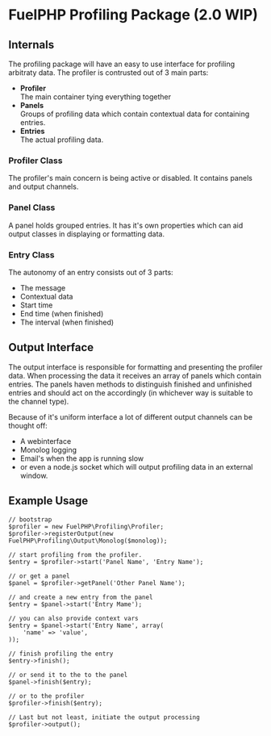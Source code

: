# FuelPHP Profiling Package (2.0 WIP)

## Internals

The profiling package will have an easy to use interface for profiling
arbitraty data. The profiler is contrusted out of 3 main parts:

* __Profiler__<br/>The main container tying everything together
* __Panels__<br/>Groups of profiling data which contain contextual data for containing entries.
* __Entries__<br/>The actual profiling data.

### Profiler Class

The profiler's main concern is being active or disabled. It contains panels and output channels.

### Panel Class

A panel holds grouped entries. It has it's own properties which can aid output classes in displaying or formatting data.

### Entry Class

The autonomy of an entry consists out of 3 parts:

* The message
* Contextual data
* Start time
* End time (when finished)
* The interval (when finished)

## Output Interface

The output interface is responsible for formatting and presenting the profiler data. When processing the data it receives an array of panels which contain entries. The panels haven methods to distinguish finished and unfinished entries and should act on the accordingly (in whichever way is suitable to the channel type).

Because of it's uniform interface a lot of different output channels can be thought off:

* A webinterface
* Monolog logging
* Email's when the app is running slow
* or even a node.js socket which will output profiling data in an external window.



## Example Usage


```
// bootstrap
$profiler = new FuelPHP\Profiling\Profiler;
$profiler->registerOutput(new FuelPHP\Profiling\Output\Monolog($monolog));

// start profiling from the profiler.
$entry = $profiler->start('Panel Name', 'Entry Name');

// or get a panel
$panel = $profiler->getPanel('Other Panel Name');

// and create a new entry from the panel
$entry = $panel->start('Entry Mame');

// you can also provide context vars
$entry = $panel->start('Entry Name', array(
	'name' => 'value',
));

// finish profiling the entry
$entry->finish();

// or send it to the to the panel
$panel->finish($entry);

// or to the profiler
$profiler->finish($entry);

// Last but not least, initiate the output processing
$profiler->output();
```


